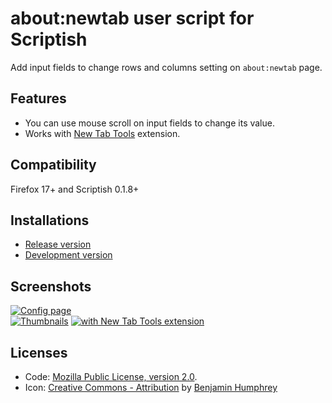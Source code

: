 # about:newtab user script for Scriptish

Add input fields to change rows and columns setting on `about:newtab` page.

## Features
* You can use mouse scroll on input fields to change its value.
* Works with [New Tab Tools](https://addons.mozilla.org/addon/new-tab-tools/?src=external-github.com/loucypher/userscripts/) extension.

## Compatibility

Firefox 17+ and Scriptish 0.1.8+

## Installations

* [Release version](https://userscripts.org/scripts/source/169976.user.js)
* [Development version](https://raw.github.com/LouCypher/userscripts/master/scriptish/about-new-tab/about-new-tab.user.js)

## Screenshots

[![Config page](https://lh3.googleusercontent.com/-mb6T7fzqSqg/UbKMRyCJM0I/AAAAAAAADrA/eeCmkx_84X0/s604/Screen%2520Shot%25202013-06-08%2520at%252008.36.18.jpg)](https://lh3.googleusercontent.com/-mb6T7fzqSqg/UbKMRyCJM0I/AAAAAAAADrA/eeCmkx_84X0/s0/Screen%2520Shot%25202013-06-08%2520at%252008.36.18.jpg)  
[![Thumbnails](https://lh5.googleusercontent.com/-NJn5-dYZSHk/UbKQjOt21LI/AAAAAAAADsI/nDuYREVfrfQ/s300/Screen%2520Shot%25202013-06-08%2520at%252008.36.11-x.jpg)](https://lh5.googleusercontent.com/-NJn5-dYZSHk/UbKQjOt21LI/AAAAAAAADsI/nDuYREVfrfQ/s0/Screen%2520Shot%25202013-06-08%2520at%252008.36.11-x.jpg)
[![with New Tab Tools extension](https://lh5.googleusercontent.com/-n4mH8vrAfjU/UbKQjfl5JkI/AAAAAAAADsM/GX4ZgOg5GWI/s300/Screen%2520Shot%25202013-06-08%2520at%252008.36.31-x.jpg)](https://lh5.googleusercontent.com/-n4mH8vrAfjU/UbKQjfl5JkI/AAAAAAAADsM/GX4ZgOg5GWI/s0/Screen%2520Shot%25202013-06-08%2520at%252008.36.31-x.jpg)

## Licenses

* Code: [Mozilla Public License, version 2.0](http://www.mozilla.org/MPL/2.0/).
* Icon: [Creative Commons - Attribution](http://creativecommons.org/licenses/by/3.0/) by [Benjamin Humphrey](http://findicons.com/icon/554396/64_thumbnails)

